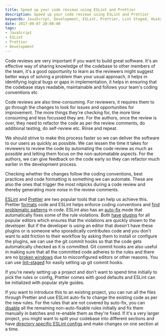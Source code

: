 ```yaml
---
title: Speed up your code reviews using ESLint and Prettier
description: Speed up your code reviews using ESLint and Prettier
keywords: JavaScript, Development, ESLint, Prettier, Lint Staged, Husky, Code Review
date: 2017-09-07 20:00:00
tags:
- JavaScript
- ESLint
- Prettier
- Development
---
```


Code reviews are very important if you want to build great software. It's an effective way of sharing knowledge of the codebase to other members of the team, it's a good opportunity to learn as the reviewers might suggest better ways of solving a problem than your usual approach, it helps in identifying logical bugs or gaps in implementation, it helps in ensuring that the codebase stays readable, maintainable and follows your team's coding conventions etc

Code reviews are also time-consuming. For reviewers, it requires them to go through the changes to look for issues and opportunities for improvement. The more things they're checking for, the more time consuming and less focussed they are. For the authors, once the review is over, they need to refactor the code as per the review comments, do additional testing, do self-review etc. Rinse and repeat.

We should strive to make this process faster so we can deliver the software to our users as quickly as possible. We can lessen the time it takes for reviewers to review the code by automating the code review as much as possible and letting them focus on the non-automatable aspects. For the authors, we can give feedback on the code early so they can refactor much earlier in the development process.

Checking whether the changes follow the coding conventions, best practices and code formatting is something we can automate. These are also the ones that trigger the most nitpicks during a code review and thereby generating more noise in the review comments.

[ESLint](https://eslint.org/) and [Prettier](https://github.com/prettier/prettier) are two popular tools that can help us achieve this. Prettier [formats](https://github.com/prettier/prettier#what-does-prettier-do) code and ESLint helps enforce coding conventions and [find problematic patterns](https://eslint.org/docs/rules/#best-practices) in code. ESLint also has an [auto-fix](https://eslint.org/docs/user-guide/command-line-interface#--fix) mode that automatically fixes some of the rule violations. Both [have](https://github.com/prettier/prettier#editor-integration) [plugins](https://eslint.org/docs/user-guide/integrations#editors) for all popular editors which ensures that the violations are quickly shown to the developer. But if the developer is using an editor that doesn't have these plugins or is someone who sporadically contributes code and you don't want to add friction to their workflow by asking them to install or configure the plugins, we can use the git commit hooks so that the code gets automatically checked as it is committed. Git commit hooks are also useful in making sure that all the committed code adheres to the rules and there are no [broken windows](https://blog.codinghorror.com/the-broken-window-theory/) due to misconfigured editors or other reasons. You can use [lint-staged](https://github.com/okonet/lint-staged) for easily setting up git commit hooks. 

If you're newly setting up a project and don't want to spend time initially to pick the rules or config, Prettier comes with good defaults and ESLint can be initialized with popular style guides.

If you want to introduce this to an existing project, you can run all the files through Prettier and use ESLint auto-fix to change the existing code as per the new rules. For the rules that are not covered by auto-fix, you can [disable](https://eslint.org/docs/user-guide/configuring#configuring-rules) all the remaining non-auto-fixable rules initially and fix them manually in batches and re-enable them as they're fixed. If it's a very larger project, you might want to split your codebase into different sections and have [directory specific ESLint configs](https://eslint.org/docs/user-guide/configuring#configuration-cascading-and-hierarchy) and make changes on one section at a time.



